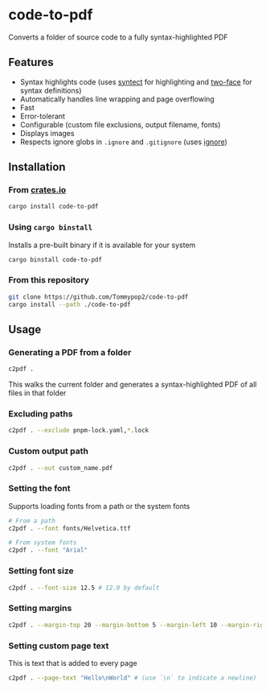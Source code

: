 # code-to-pdf

Converts a folder of source code to a fully syntax-highlighted PDF

## Features

- Syntax highlights code (uses [syntect](https://github.com/trishume/syntect) for highlighting and [two-face](https://crates.io/crates/two-face) for syntax definitions)
- Automatically handles line wrapping and page overflowing
- Fast
- Error-tolerant
- Configurable (custom file exclusions, output filename, fonts)
- Displays images
- Respects ignore globs in `.ignore` and `.gitignore` (uses [ignore](https://crates.io/crates/ignore))

## Installation

### From [crates.io](https://crates.io/crates/code-to-pdf)

```bash
cargo install code-to-pdf
```

### Using `cargo binstall`

Installs a pre-built binary if it is available for your system

```bash
cargo binstall code-to-pdf
```

### From this repository

```bash
git clone https://github.com/Tommypop2/code-to-pdf
cargo install --path ./code-to-pdf
```

## Usage

### Generating a PDF from a folder

```bash
c2pdf .
```

This walks the current folder and generates a syntax-highlighted PDF of all files in that folder

### Excluding paths

```bash
c2pdf . --exclude pnpm-lock.yaml,*.lock
```

### Custom output path

```bash
c2pdf . --out custom_name.pdf
```

### Setting the font

Supports loading fonts from a path or the system fonts

```bash
# From a path
c2pdf . --font fonts/Helvetica.ttf

# From system fonts
c2pdf . --font "Arial"
```

### Setting font size

```bash
c2pdf . --font-size 12.5 # 12.0 by default
```

### Setting margins

```bash
c2pdf . --margin-top 20 --margin-bottom 5 --margin-left 10 --margin-right 10 # (these are the defaults)
```

### Setting custom page text

This is text that is added to every page

```bash
c2pdf . --page-text "Hello\nWorld" # (use `\n` to indicate a newline)
```

